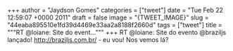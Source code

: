 
+++
author = "Jaydson Gomes"
categories = ["tweet"]
date = "Tue Feb 22 12:59:07 +0000 2011"
draft = false
image = "{TWEET_IMAGE}"
slug = "44eaba895510e1fd39d4469e33aa2a8188f2660d"
tags = ["tweet"]
title = """RT @loiane: Site do event..."""
+++
RT @loiane: Site do evento @braziljs lançado! http://braziljs.com.br/ - eu vou! Nos vemos lá?
